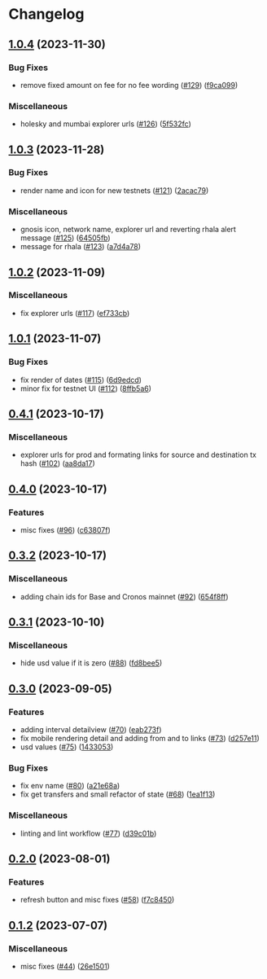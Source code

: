 # Changelog

## [1.0.4](https://github.com/sygmaprotocol/explorer-ui/compare/v1.0.3...v1.0.4) (2023-11-30)


### Bug Fixes

* remove fixed amount on fee for no fee wording ([#129](https://github.com/sygmaprotocol/explorer-ui/issues/129)) ([f9ca099](https://github.com/sygmaprotocol/explorer-ui/commit/f9ca0992b2debaa7eed4dbab21d205b88f37fd1c))


### Miscellaneous

* holesky and mumbai explorer urls ([#126](https://github.com/sygmaprotocol/explorer-ui/issues/126)) ([5f532fc](https://github.com/sygmaprotocol/explorer-ui/commit/5f532fcd61bb0ab7b23c07124b7daba36d854080))

## [1.0.3](https://github.com/sygmaprotocol/explorer-ui/compare/v1.0.2...v1.0.3) (2023-11-28)


### Bug Fixes

* render name and icon for new testnets ([#121](https://github.com/sygmaprotocol/explorer-ui/issues/121)) ([2acac79](https://github.com/sygmaprotocol/explorer-ui/commit/2acac7967ca1cb4ac92451a0e4ba942435532442))


### Miscellaneous

* gnosis icon, network name, explorer url and reverting rhala alert message ([#125](https://github.com/sygmaprotocol/explorer-ui/issues/125)) ([64505fb](https://github.com/sygmaprotocol/explorer-ui/commit/64505fb1c7b693eb89b34fe33d0a46732f913a38))
* message for rhala ([#123](https://github.com/sygmaprotocol/explorer-ui/issues/123)) ([a7d4a78](https://github.com/sygmaprotocol/explorer-ui/commit/a7d4a7849602017b8a1058080690bfa72196f08f))

## [1.0.2](https://github.com/sygmaprotocol/explorer-ui/compare/v1.0.1...v1.0.2) (2023-11-09)


### Miscellaneous

* fix explorer urls ([#117](https://github.com/sygmaprotocol/explorer-ui/issues/117)) ([ef733cb](https://github.com/sygmaprotocol/explorer-ui/commit/ef733cbc2020ee9a92f5658a2a448715a4684e2f))

## [1.0.1](https://github.com/sygmaprotocol/explorer-ui/compare/v1.0.0...v1.0.1) (2023-11-07)


### Bug Fixes

* fix render of dates ([#115](https://github.com/sygmaprotocol/explorer-ui/issues/115)) ([6d9edcd](https://github.com/sygmaprotocol/explorer-ui/commit/6d9edcdf63ac0bcec3cd01a17129c94d8173b9a6))
* minor fix for testnet UI ([#112](https://github.com/sygmaprotocol/explorer-ui/issues/112)) ([8ffb5a6](https://github.com/sygmaprotocol/explorer-ui/commit/8ffb5a63b35bf7105c8127e4efb1b3ffcef05f3c))

## [0.4.1](https://github.com/sygmaprotocol/explorer-ui/compare/v0.4.0...v0.4.1) (2023-10-17)


### Miscellaneous

* explorer urls for prod and formating links for source and destination tx hash ([#102](https://github.com/sygmaprotocol/explorer-ui/issues/102)) ([aa8da17](https://github.com/sygmaprotocol/explorer-ui/commit/aa8da17b76f88add3ad545744c884fafeb9ae645))

## [0.4.0](https://github.com/sygmaprotocol/explorer-ui/compare/v0.3.2...v0.4.0) (2023-10-17)


### Features

* misc fixes ([#96](https://github.com/sygmaprotocol/explorer-ui/issues/96)) ([c63807f](https://github.com/sygmaprotocol/explorer-ui/commit/c63807fd0af1779c4774f8c6b1228892a9844cc3))

## [0.3.2](https://github.com/sygmaprotocol/explorer-ui/compare/v0.3.1...v0.3.2) (2023-10-17)


### Miscellaneous

* adding chain ids for Base and Cronos mainnet ([#92](https://github.com/sygmaprotocol/explorer-ui/issues/92)) ([654f8ff](https://github.com/sygmaprotocol/explorer-ui/commit/654f8ff1bd7a86f2eafe88d652e15f67deb174b2))

## [0.3.1](https://github.com/sygmaprotocol/explorer-ui/compare/v0.3.0...v0.3.1) (2023-10-10)


### Miscellaneous

* hide usd value if it is zero ([#88](https://github.com/sygmaprotocol/explorer-ui/issues/88)) ([fd8bee5](https://github.com/sygmaprotocol/explorer-ui/commit/fd8bee57a7278983ec64d22f8f770167b74d87e3))

## [0.3.0](https://github.com/sygmaprotocol/explorer-ui/compare/v0.2.0...v0.3.0) (2023-09-05)


### Features

* adding interval detailview ([#70](https://github.com/sygmaprotocol/explorer-ui/issues/70)) ([eab273f](https://github.com/sygmaprotocol/explorer-ui/commit/eab273fb61f723722856b27565a150fb27fae11b))
* fix mobile rendering detail and adding from and to links ([#73](https://github.com/sygmaprotocol/explorer-ui/issues/73)) ([d257e11](https://github.com/sygmaprotocol/explorer-ui/commit/d257e11d13d25e57a266a3e2f0e8c3699aa89286))
* usd values ([#75](https://github.com/sygmaprotocol/explorer-ui/issues/75)) ([1433053](https://github.com/sygmaprotocol/explorer-ui/commit/143305342cecfef2d3e812fba2b4589877f046f4))


### Bug Fixes

* fix env name ([#80](https://github.com/sygmaprotocol/explorer-ui/issues/80)) ([a21e68a](https://github.com/sygmaprotocol/explorer-ui/commit/a21e68aaa9fb13299302e3483a4ce112e6eebede))
* fix get transfers and small refactor of state ([#68](https://github.com/sygmaprotocol/explorer-ui/issues/68)) ([1ea1f13](https://github.com/sygmaprotocol/explorer-ui/commit/1ea1f1333cd97d4b574609efc4571becae653418))


### Miscellaneous

* linting and lint workflow ([#77](https://github.com/sygmaprotocol/explorer-ui/issues/77)) ([d39c01b](https://github.com/sygmaprotocol/explorer-ui/commit/d39c01b473da3f39fe44a5087a8b66ff6eafbafd))

## [0.2.0](https://github.com/sygmaprotocol/explorer-ui/compare/v0.1.2...v0.2.0) (2023-08-01)


### Features

* refresh button and misc fixes ([#58](https://github.com/sygmaprotocol/explorer-ui/issues/58)) ([f7c8450](https://github.com/sygmaprotocol/explorer-ui/commit/f7c84507ce798ed2a8272ab6e3ef8f900c078dde))

## [0.1.2](https://github.com/sygmaprotocol/explorer-ui/compare/v0.1.1...v0.1.2) (2023-07-07)


### Miscellaneous

* misc fixes ([#44](https://github.com/sygmaprotocol/explorer-ui/issues/44)) ([26e1501](https://github.com/sygmaprotocol/explorer-ui/commit/26e150159c72d132119ebe21f10c440250930bfa))
